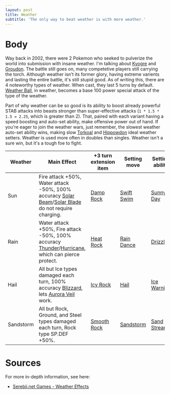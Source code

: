 ```yaml
---
layout: post
title: Weather
subtitle: 'The only way to beat weather is with more weather.'
---
```


# Body

Way back in 2002, there were 2 Pokemon who seeked to pulverize the world into submission with insane weather. I'm talking about [Kyogre](https://serebii.net/pokedex-swsh/kyogre/) and [Groudon](https://serebii.net/pokedex-swsh/groudon/). The battle still goes on, many competetive players still carrying the torch. Although weather isn't its former glory, having extreme varients and lasting the entire battle, it's still stupid good. As of writing this, there are 4 noteworthy types of weather. When cast, they last 5 turns by default. [Weather Ball](https://www.serebii.net/attackdex-swsh/weatherball.shtml), in weather, becomes a base 100 power special attack of the type of the weather.

Part of why weather can be so good is its ability to boost already powerful STAB attacks into beasts stronger than super-effective attacks (`1 * 1.5 * 1.5 = 2.25`, which is greater than 2). That, paired with each variant having a speed boosting and auto-set ability, make offensive power out of hand. If you're eager to join the weather wars, just remember, the slowest weather auto-set ability wins, making slow [Torkoal](https://www.serebii.net/pokedex-swsh/torkoal/) and [Hippowdon](https://www.serebii.net/pokedex-swsh/hippowdon/) ideal weather setters. Weather is used more often in doubles than singles. Weather isn't a sure win, but it's a tough foe to fight.

| Weather   | Main Effect | +3 turn extension item | Setting move | Setting ability |  x2 speed ability | Common moves |
| --------- | ----------- | ---------------------- | ------------ | --------------- | ----------------- | ------------ |
| Sun       | Fire attack +50%, Water attack -50%, 100% accuracy [Solar Beam](https://www.serebii.net/attackdex-swsh/solarbeam.shtml)/[Solar Blade](https://www.serebii.net/attackdex-swsh/solarblade.shtml) do not require charging. | [Damp Rock](https://www.serebii.net/itemdex/damprock.shtml) | [Swift Swim](https://www.serebii.net/abilitydex/swiftswim.shtml) | [Sunny Day](https://www.serebii.net/attackdex-swsh/sunnyday.shtml) | [Drought](https://www.serebii.net/abilitydex/drought.shtml) | [Solar Beam](https://www.serebii.net/attackdex-swsh/solarbeam.shtml), [Flare Blitz](https://www.serebii.net/attackdex-swsh/flareblitz.shtml) |
| Rain      | Water attack +50%, Fire attack -50%, 100% accuracy [Thunder](https://www.serebii.net/attackdex-swsh/thunder.shtml)/[Hurricane](https://www.serebii.net/attackdex-swsh/hurricane.shtml), which can pierce protect. | [Heat Rock](https://www.serebii.net/itemdex/heatrock.shtml) | [Rain Dance](https://www.serebii.net/attackdex-swsh/raindance.shtml) | [Drizzle](https://www.serebii.net/abilitydex/drizzle.shtml) | [Chlorophyll](https://www.serebii.net/abilitydex/chlorophyll.shtml) | [Weather Ball](https://www.serebii.net/attackdex-swsh/weatherball.shtml), [Hurricane](https://www.serebii.net/attackdex-swsh/hurricane.shtml) |
| Hail      | All but Ice types damaged each turn, 100% accuracy [Blizzard](https://www.serebii.net/attackdex-swsh/blizzard.shtml), lets [Aurora Veil](https://www.serebii.net/attackdex-swsh/auroraveil.shtml) work. | [Icy Rock](https://www.serebii.net/itemdex/icyrock.shtml) | [Hail](https://www.serebii.net/attackdex-swsh/hail.shtml) | [Ice Warning](https://www.serebii.net/abilitydex/icewarning.shtml) | [Slush Rush](https://www.serebii.net/abilitydex/slushrush.shtml) | [Aurora Veil](https://www.serebii.net/attackdex-swsh/auroraveil.shtml), [Icicle Crash](https://www.serebii.net/attackdex-swsh/iciclecrash.shtml)
| Sandstorm | All but Rock, Ground, and Steel types damaged each turn, Rock type SP.DEF +50%. | [Smooth Rock](https://www.serebii.net/itemdex/smoothrock.shtml) | [Sandstorm](https://www.serebii.net/attackdex-swsh/sandstorm.shtml) | [Sand Stream](https://www.serebii.net/abilitydex/sandstream.shtml) | [Sand Rush](https://www.serebii.net/abilitydex/sandrush.shtml) | [Rock Slide](https://www.serebii.net/attackdex-swsh/rockslide.shtml), [Iron Head](https://www.serebii.net/attackdex-swsh/ironhead.shtml)

# Sources

For more in-depth information, see here:
- [Serebii.net Games - Weather Effects](https://www.serebii.net/games/weather.shtml)
